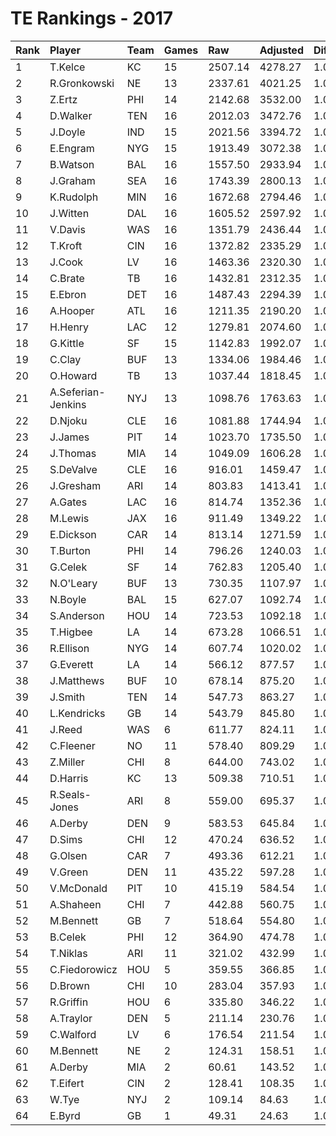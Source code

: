 # TE Rankings - 2017

| Rank | Player             | Team | Games | Raw     | Adjusted | Difficulty | Avg/Game | Typical | Consistency | Trend    |
| :----| :------------------| :----| :-----| :-------| :--------| :----------| :--------| :-------| :-----------| :--------|
| 1    | T.Kelce            | KC   | 15    | 2507.14 | 4278.27  | 1.000      | 285.22   | 312.73  | 8/0/7       | +138.3%  |
| 2    | R.Gronkowski       | NE   | 13    | 2337.61 | 4021.25  | 1.000      | 309.33   | 302.60  | 6/0/7       | +131.2%  |
| 3    | Z.Ertz             | PHI  | 14    | 2142.68 | 3532.00  | 1.000      | 252.29   | 245.73  | 4/2/8       | +109.0%  |
| 4    | D.Walker           | TEN  | 16    | 2012.03 | 3472.76  | 1.000      | 217.05   | 213.36  | 7/0/9       | +82.0%   |
| 5    | J.Doyle            | IND  | 15    | 2021.56 | 3394.72  | 1.000      | 226.31   | 200.57  | 7/1/7       | +146.6%  |
| 6    | E.Engram           | NYG  | 15    | 1913.49 | 3072.38  | 1.000      | 204.83   | 234.85  | 9/1/5       | +196.7%  |
| 7    | B.Watson           | BAL  | 16    | 1557.50 | 2933.94  | 1.000      | 183.37   | 181.90  | 6/2/8       | +162.0%  |
| 8    | J.Graham           | SEA  | 16    | 1743.39 | 2800.13  | 1.000      | 175.01   | 200.42  | 9/1/6       | +180.1%  |
| 9    | K.Rudolph          | MIN  | 16    | 1672.68 | 2794.46  | 1.000      | 174.65   | 186.24  | 8/0/8       | +164.2%  |
| 10   | J.Witten           | DAL  | 16    | 1605.52 | 2597.92  | 1.000      | 162.37   | 149.63  | 8/0/8       | +225.2%  |
| 11   | V.Davis            | WAS  | 16    | 1351.79 | 2436.44  | 1.000      | 152.28   | 156.96  | 7/1/8       | +250.1%  |
| 12   | T.Kroft            | CIN  | 16    | 1372.82 | 2335.29  | 1.000      | 145.96   | 130.39  | 7/1/8       | +380.9%  |
| 13   | J.Cook             | LV   | 16    | 1463.36 | 2320.30  | 1.000      | 145.02   | 149.46  | 10/0/6      | +191.8%  |
| 14   | C.Brate            | TB   | 16    | 1432.81 | 2312.35  | 1.000      | 144.52   | 139.76  | 7/2/7       | +261.1%  |
| 15   | E.Ebron            | DET  | 16    | 1487.43 | 2294.39  | 1.000      | 143.40   | 143.01  | 9/0/7       | +236.7%  |
| 16   | A.Hooper           | ATL  | 16    | 1211.35 | 2190.20  | 1.000      | 136.89   | 143.81  | 10/1/5      | +232.3%  |
| 17   | H.Henry            | LAC  | 12    | 1279.81 | 2074.60  | 1.000      | 172.88   | 176.97  | 5/0/7       | +174.9%  |
| 18   | G.Kittle           | SF   | 15    | 1142.83 | 1992.07  | 1.000      | 132.80   | 115.15  | 8/1/6       | +225.6%  |
| 19   | C.Clay             | BUF  | 13    | 1334.06 | 1984.46  | 1.000      | 152.65   | 138.19  | 6/2/5       | +159.7%  |
| 20   | O.Howard           | TB   | 13    | 1037.44 | 1818.45  | 1.000      | 139.88   | 151.42  | 7/1/5       | +574.4%  |
| 21   | A.Seferian-Jenkins | NYJ  | 13    | 1098.76 | 1763.63  | 1.000      | 135.66   | 128.21  | 6/0/7       | +167.0%  |
| 22   | D.Njoku            | CLE  | 16    | 1081.88 | 1744.94  | 1.000      | 109.06   | 103.51  | 8/0/8       | +274.4%  |
| 23   | J.James            | PIT  | 14    | 1023.70 | 1735.50  | 1.000      | 123.96   | 90.47   | 6/0/8       | +294.6%  |
| 24   | J.Thomas           | MIA  | 14    | 1049.09 | 1606.28  | 1.000      | 114.73   | 103.27  | 7/1/6       | +138.8%  |
| 25   | S.DeValve          | CLE  | 16    | 916.01  | 1459.47  | 1.000      | 91.22    | 97.48   | 8/3/5       | +140.3%  |
| 26   | J.Gresham          | ARI  | 14    | 803.83  | 1413.41  | 1.000      | 100.96   | 80.13   | 7/2/5       | +199.9%  |
| 27   | A.Gates            | LAC  | 16    | 814.74  | 1352.36  | 1.000      | 84.52    | 75.83   | 8/0/8       | +311.1%  |
| 28   | M.Lewis            | JAX  | 16    | 911.49  | 1349.22  | 1.000      | 84.33    | 71.69   | 10/0/6      | +472.5%  |
| 29   | E.Dickson          | CAR  | 14    | 813.14  | 1271.59  | 1.000      | 90.83    | 69.07   | 6/0/8       | +328.5%  |
| 30   | T.Burton           | PHI  | 14    | 796.26  | 1240.03  | 1.000      | 88.57    | 79.42   | 9/0/5       | +751.4%  |
| 31   | G.Celek            | SF   | 14    | 762.83  | 1205.40  | 1.000      | 86.10    | 75.24   | 9/0/5       | +372.0%  |
| 32   | N.O'Leary          | BUF  | 13    | 730.35  | 1107.97  | 1.000      | 85.23    | 70.96   | 6/0/7       | +241.0%  |
| 33   | N.Boyle            | BAL  | 15    | 627.07  | 1092.74  | 1.000      | 72.85    | 60.66   | 7/0/8       | +178.2%  |
| 34   | S.Anderson         | HOU  | 14    | 723.53  | 1092.18  | 1.000      | 78.01    | 61.48   | 8/0/6       | +273.5%  |
| 35   | T.Higbee           | LA   | 14    | 673.28  | 1066.51  | 1.000      | 76.18    | 62.89   | 9/0/5       | +265.7%  |
| 36   | R.Ellison          | NYG  | 14    | 607.74  | 1020.02  | 1.000      | 72.86    | 69.81   | 10/0/4      | +530.0%  |
| 37   | G.Everett          | LA   | 14    | 566.12  | 877.57   | 1.000      | 62.68    | 60.13   | 9/0/5       | +397.4%  |
| 38   | J.Matthews         | BUF  | 10    | 678.14  | 875.20   | 1.000      | 87.52    | 83.80   | 5/0/5       | INACTIVE |
| 39   | J.Smith            | TEN  | 14    | 547.73  | 863.27   | 1.000      | 61.66    | 49.42   | 7/1/6       | +988.1%  |
| 40   | L.Kendricks        | GB   | 14    | 543.79  | 845.80   | 1.000      | 60.41    | 42.95   | 8/0/6       | +518.5%  |
| 41   | J.Reed             | WAS  | 6     | 611.77  | 824.11   | 1.000      | 137.35   | 152.36  | 4/0/2       | INACTIVE |
| 42   | C.Fleener          | NO   | 11    | 578.40  | 809.29   | 1.000      | 73.57    | 55.94   | 4/0/7       | INACTIVE |
| 43   | Z.Miller           | CHI  | 8     | 644.00  | 743.02   | 1.000      | 92.88    | 113.50  | 5/0/3       | INACTIVE |
| 44   | D.Harris           | KC   | 13    | 509.38  | 710.51   | 1.000      | 54.65    | 42.34   | 6/0/7       | +617.0%  |
| 45   | R.Seals-Jones      | ARI  | 8     | 559.00  | 695.37   | 1.000      | 86.92    | 107.22  | 6/0/2       | +950.0%  |
| 46   | A.Derby            | DEN  | 9     | 583.53  | 645.84   | 1.000      | 71.76    | 64.66   | 7/0/4       | +466.9%  |
| 47   | D.Sims             | CHI  | 12    | 470.24  | 636.52   | 1.000      | 53.04    | 49.00   | 6/2/4       | +570.1%  |
| 48   | G.Olsen            | CAR  | 7     | 493.36  | 612.21   | 1.000      | 87.46    | 61.05   | 4/0/3       | +389.4%  |
| 49   | V.Green            | DEN  | 11    | 435.22  | 597.28   | 1.000      | 54.30    | 57.41   | 6/1/4       | +197.8%  |
| 50   | V.McDonald         | PIT  | 10    | 415.19  | 584.54   | 1.000      | 58.45    | 58.36   | 6/0/4       | +1020.9% |
| 51   | A.Shaheen          | CHI  | 7     | 442.88  | 560.75   | 1.000      | 80.11    | 87.38   | 4/0/3       | INACTIVE |
| 52   | M.Bennett          | GB   | 7     | 518.64  | 554.80   | 1.000      | 79.26    | 81.31   | 4/2/3       | INACTIVE |
| 53   | B.Celek            | PHI  | 12    | 364.90  | 474.78   | 1.000      | 39.57    | 41.44   | 8/0/4       | +435.6%  |
| 54   | T.Niklas           | ARI  | 11    | 321.02  | 432.99   | 1.000      | 39.36    | 39.92   | 7/0/4       | +518.1%  |
| 55   | C.Fiedorowicz      | HOU  | 5     | 359.55  | 366.85   | 1.000      | 73.37    | 78.73   | 3/0/2       | INACTIVE |
| 56   | D.Brown            | CHI  | 10    | 283.04  | 357.93   | 1.000      | 35.79    | 31.77   | 4/0/6       | +349.7%  |
| 57   | R.Griffin          | HOU  | 6     | 335.80  | 346.22   | 1.000      | 57.70    | 61.55   | 4/0/2       | INACTIVE |
| 58   | A.Traylor          | DEN  | 5     | 211.14  | 230.76   | 1.000      | 46.15    | 40.76   | 3/0/2       | N/A      |
| 59   | C.Walford          | LV   | 6     | 176.54  | 211.54   | 1.000      | 35.26    | 25.31   | 3/1/2       | INACTIVE |
| 60   | M.Bennett          | NE   | 2     | 124.31  | 158.51   | 1.000      | 79.26    | 81.31   | 4/2/3       | INACTIVE |
| 61   | A.Derby            | MIA  | 2     | 60.61   | 143.52   | 1.000      | 71.76    | 64.66   | 7/0/4       | +466.9%  |
| 62   | T.Eifert           | CIN  | 2     | 128.41  | 108.35   | 1.000      | 54.17    | 54.17   | 1/0/1       | INACTIVE |
| 63   | W.Tye              | NYJ  | 2     | 109.14  | 84.63    | 1.000      | 42.31    | 42.31   | 1/0/1       | INACTIVE |
| 64   | E.Byrd             | GB   | 1     | 49.31   | 24.63    | 1.000      | 24.63    | 24.63   | 0/1/0       | N/A      |

